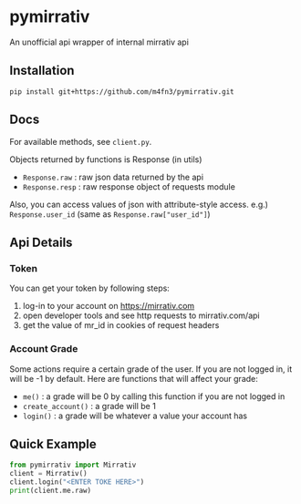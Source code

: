# pymirrativ
An unofficial api wrapper of internal mirrativ api

## Installation
`pip install git+https://github.com/m4fn3/pymirrativ.git`

## Docs
For available methods, see `client.py`.

Objects returned by functions is Response (in utils)
- `Response.raw` : raw json data returned by the api
- `Response.resp` : raw response object of requests module

Also, you can access values of json with attribute-style access. 
e.g.) `Response.user_id` (same as `Response.raw["user_id"]`)

## Api Details
### Token
You can get your token by following steps:
1. log-in to your account on https://mirrativ.com
2. open developer tools and see http requests to mirrativ.com/api
3. get the value of mr_id in cookies of request headers
### Account Grade
Some actions require a certain grade of the user.
If you are not logged in, it will be -1 by default.
Here are functions that will affect your grade:
- `me()` : a grade will be 0 by calling this function if you are not logged in
- `create_account()` : a grade will be 1
- `login()` : a grade will be whatever a value your account has

## Quick Example
```python
from pymirrativ import Mirrativ
client = Mirrativ()
client.login("<ENTER TOKE HERE>")
print(client.me.raw)
```